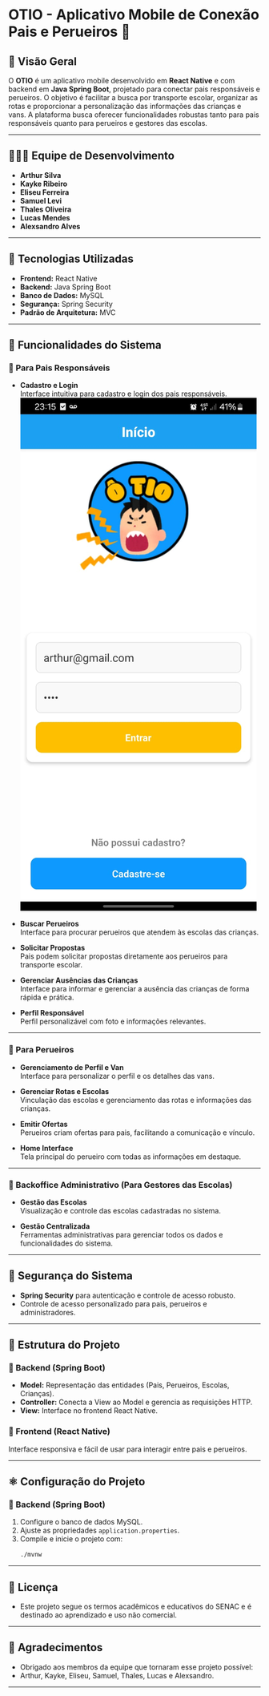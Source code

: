 # OTIO - Aplicativo Mobile de Conexão Pais e Perueiros 🚀

## 📘 Visão Geral

O **OTIO** é um aplicativo mobile desenvolvido em **React Native** e com backend em **Java Spring Boot**, projetado para conectar pais responsáveis e perueiros. O objetivo é facilitar a busca por transporte escolar, organizar as rotas e proporcionar a personalização das informações das crianças e vans. A plataforma busca oferecer funcionalidades robustas tanto para pais responsáveis quanto para perueiros e gestores das escolas.

---

## 🧑‍🤝‍🧑 Equipe de Desenvolvimento

- **Arthur Silva**  
- **Kayke Ribeiro**  
- **Eliseu Ferreira**  
- **Samuel Levi**  
- **Thales Oliveira**  
- **Lucas Mendes**  
- **Alexsandro Alves**

---

## 🚀 Tecnologias Utilizadas

- **Frontend:** React Native  
- **Backend:** Java Spring Boot  
- **Banco de Dados:** MySQL  
- **Segurança:** Spring Security  
- **Padrão de Arquitetura:** MVC  

---

## 📌 Funcionalidades do Sistema

### 📌 Para Pais Responsáveis

- **Cadastro e Login**  
  Interface intuitiva para cadastro e login dos pais responsáveis.  
  ![Login](docs/imagens/login.jpeg)  

- **Buscar Perueiros**  
  Interface para procurar perueiros que atendem às escolas das crianças.  

- **Solicitar Propostas**  
  Pais podem solicitar propostas diretamente aos perueiros para transporte escolar.  

- **Gerenciar Ausências das Crianças**  
  Interface para informar e gerenciar a ausência das crianças de forma rápida e prática.  

- **Perfil Responsável**  
  Perfil personalizável com foto e informações relevantes.  

---

### 📌 Para Perueiros

- **Gerenciamento de Perfil e Van**  
  Interface para personalizar o perfil e os detalhes das vans.  

- **Gerenciar Rotas e Escolas**  
  Vinculação das escolas e gerenciamento das rotas e informações das crianças.  

- **Emitir Ofertas**  
  Perueiros criam ofertas para pais, facilitando a comunicação e vínculo.  

- **Home Interface**  
  Tela principal do perueiro com todas as informações em destaque.  

---

### 📌 Backoffice Administrativo (Para Gestores das Escolas)

- **Gestão das Escolas**  
  Visualização e controle das escolas cadastradas no sistema.  

- **Gestão Centralizada**  
  Ferramentas administrativas para gerenciar todos os dados e funcionalidades do sistema.  

---

## 🔐 Segurança do Sistema

- **Spring Security** para autenticação e controle de acesso robusto.
- Controle de acesso personalizado para pais, perueiros e administradores.

---

## 📁 Estrutura do Projeto

### 🔹 Backend (Spring Boot)
- **Model:** Representação das entidades (Pais, Perueiros, Escolas, Crianças).
- **Controller:** Conecta a View ao Model e gerencia as requisições HTTP.
- **View:** Interface no frontend React Native.

### 🔹 Frontend (React Native)
Interface responsiva e fácil de usar para interagir entre pais e perueiros.

---

## ⚛️ Configuração do Projeto

### 🔹 Backend (Spring Boot)
1. Configure o banco de dados MySQL.
2. Ajuste as propriedades `application.properties`.
3. Compile e inicie o projeto com:  
   ```bash
   ./mvnw

---

## 📜 Licença

- Este projeto segue os termos acadêmicos e educativos do SENAC e é destinado ao aprendizado e uso não comercial.

---

## 🙌 Agradecimentos

- Obrigado aos membros da equipe que tornaram esse projeto possível:
- Arthur, Kayke, Eliseu, Samuel, Thales, Lucas e Alexsandro.

---
